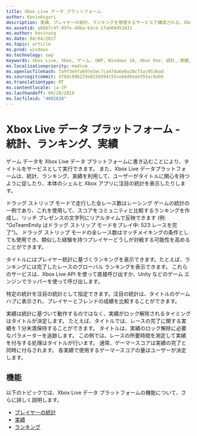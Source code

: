 ```yaml
---
title: Xbox Live データ プラットフォーム
author: KevinAsgari
description: 実績、プレイヤーの統計、ランキングを管理するサービスで構成される、Xbox Live データ プラットフォームの概要について説明します。
ms.assetid: a8bb7c4f-09fe-4dba-b3ce-1fab60453831
ms.author: kevinasg
ms.date: 04/04/2017
ms.topic: article
ms.prod: windows
ms.technology: uwp
keywords: Xbox Live, Xbox, ゲーム, UWP, Windows 10, Xbox One, 統計, 実績, ランキング, 設計, データ プラットフォーム
ms.localizationpriority: medium
ms.openlocfilehash: fa9f3e9fa697e3ec7ca474a6e0a38cf5ac9536ad
ms.sourcegitcommit: 4f6dc806229a8226894c55ceb6d6eab391ec8ab6
ms.translationtype: MT
ms.contentlocale: ja-JP
ms.lasthandoff: 09/20/2018
ms.locfileid: "4082838"
---
```

# <a name="xbox-live-data-platform---stats-leaderboards-achievements"></a>Xbox Live データ プラットフォーム - 統計、ランキング、実績

ゲーム データを Xbox Live データ プラットフォームに書き込むことにより、タイトルをサービスとして実行できます。 また、Xbox Live データプラットフォームは、統計、ランキング、実績を利用して、ユーザーがタイトルに関心を持つように促したり、本体のシェルと Xbox アプリに注目の統計を表示したりします。

ドラッグ ストリップ モードで走行した全レース数はレーシング ゲームの統計の一例であり、これを使用して、スコアをコミュニティと比較するランキングを作成し、リッチ プレゼンスの文字列にリアルタイムで反映できます (例: "GoTeamEmily はドラッグ ストリップ モードをプレイ中: 523 レースを完了")。 ドラッグ ストリップ モードの全レース数はマッチメイキングの条件としても使用でき、類似した経験を持つプレイヤーどうしが対戦する可能性を高めることができます。

タイトルにはプレイヤー統計に基づくランキングを表示できます。たとえば、ランキングには完了したレースのグローバル ランキングを表示できます。 これらのサービスは、Xbox Live API を使って直接呼び出すか、Unity などのゲーム エンジンでラッパーを使って呼び出します。

特定の統計を注目の統計として指定できます。注目の統計は、タイトルのゲーム ハブに表示され、プレイヤーとフレンドの成績を比較することができます。

実績は統計に基づいて動作するのではなく、実績がロック解除されるタイミングはタイトルが決定します。 たとえば、タイトルでは、レースの完了に関する実績を 1 分未満保持することができます。 タイトルは、実績のロック解除に必要なパラメーターを追跡します。 この例では、レースの所要時間を測定して実績を付与する処理はタイトルが行います。 通常、ゲーマースコアは実績の完了と同時に付与されます。 各実績で使用するゲーマースコアの量はユーザーが決定します。

## <a name="features"></a>機能 ##
以下のトピックでは、Xbox Live データ プラットフォームの機能について、さらに詳しく説明します。

* [プレイヤーの統計](../leaderboards-and-stats-2017/player-stats.md)
* [実績](../achievements-2017/achievements.md)
* [ランキング](../leaderboards-and-stats-2017/leaderboards.md)
